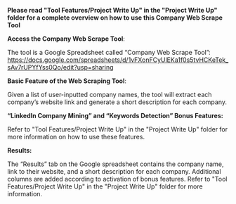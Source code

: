 **Please read "Tool Features/Project Write Up" in the "Project Write Up" folder for a complete overview on how to use this Company Web Scrape Tool**

**Access the Company Web Scrape Tool**: 

The tool is a Google Spreadsheet called “Company Web Scrape Tool”: https://docs.google.com/spreadsheets/d/1vFXonFCyUlEKa1f0s5tvHCKeTek_sAv7rUPYfYss0Qo/edit?usp=sharing

**Basic Feature of the Web Scraping Tool**:

Given a list of user-inputted company names, the tool will extract each company’s website link and generate a short description for each company. 

**“LinkedIn Company Mining” and “Keywords Detection” Bonus Features:**

Refer to "Tool Features/Project Write Up" in the "Project Write Up" folder for more information on how to use these features.

**Results:**

The “Results” tab on the Google spreadsheet contains the company name, link to their website, and a short description for each company. Additional columns are added according to activation of bonus features. Refer to "Tool Features/Project Write Up" in the "Project Write Up" folder for more information. 
